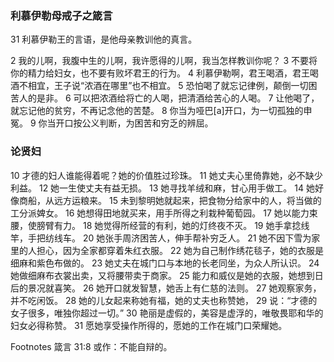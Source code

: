 ### 利慕伊勒母戒子之箴言
31 利慕伊勒王的言语，是他母亲教训他的真言。

2 我的儿啊，我腹中生的儿啊，我许愿得的儿啊，我当怎样教训你呢？ 3 不要将你的精力给妇女，也不要有败坏君王的行为。 4 利慕伊勒啊，君王喝酒，君王喝酒不相宜，王子说“浓酒在哪里”也不相宜。 5 恐怕喝了就忘记律例，颠倒一切困苦人的是非。 6 可以把浓酒给将亡的人喝，把清酒给苦心的人喝。 7 让他喝了，就忘记他的贫穷，不再记念他的苦楚。 8 你当为哑巴[a]开口，为一切孤独的申冤。 9 你当开口按公义判断，为困苦和穷乏的辨屈。

### 论贤妇
10 才德的妇人谁能得着呢？她的价值胜过珍珠。 11 她丈夫心里倚靠她，必不缺少利益。 12 她一生使丈夫有益无损。 13 她寻找羊绒和麻，甘心用手做工。 14 她好像商船，从远方运粮来。 15 未到黎明她就起来，把食物分给家中的人，将当做的工分派婢女。 16 她想得田地就买来，用手所得之利栽种葡萄园。 17 她以能力束腰，使膀臂有力。 18 她觉得所经营的有利，她的灯终夜不灭。 19 她手拿捻线竿，手把纺线车。 20 她张手周济困苦人，伸手帮补穷乏人。 21 她不因下雪为家里的人担心，因为全家都穿着朱红衣服。 22 她为自己制作绣花毯子，她的衣服是细麻和紫色布做的。 23 她丈夫在城门口与本地的长老同坐，为众人所认识。 24 她做细麻布衣裳出卖，又将腰带卖于商家。 25 能力和威仪是她的衣服，她想到日后的景况就喜笑。 26 她开口就发智慧，她舌上有仁慈的法则。 27 她观察家务，并不吃闲饭。 28 她的儿女起来称她有福，她的丈夫也称赞她， 29 说：“才德的女子很多，唯独你超过一切。” 30 艳丽是虚假的，美容是虚浮的，唯敬畏耶和华的妇女必得称赞。 31 愿她享受操作所得的，愿她的工作在城门口荣耀她。

Footnotes
箴言 31:8 或作：不能自辩的。
